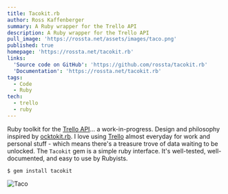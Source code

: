 ```yaml
---
title: Tacokit.rb
author: Ross Kaffenberger
summary: A Ruby wrapper for the Trello API
description: A Ruby wrapper for the Trello API
pull_image: 'https://rossta.net/assets/images/taco.png'
published: true
homepage: 'https://rossta.net/tacokit.rb'
links:
  'Source code on GitHub': 'https://github.com/rossta/tacokit.rb'
  'Documentation': 'https://rossta.net/tacokit.rb'
tags:
  - Code
  - Ruby
tech:
  - trello
  - ruby
---
```


Ruby toolkit for the [Trello API](https://developer.trello.com)... a work-in-progress. Design and philosophy inspired by [ocktokit.rb](https://gitbhub.com/octokit/octokit.rb). I love using [Trello](https://trello.com) almost everyday for work and personal stuff - which means there's a treasure trove of data waiting to be unlocked. The `Tacokit` gem is a simple ruby interface. It's well-tested, well-documented, and easy to use by Rubyists.

`$ gem install tacokit`

![Taco](taco.png)
